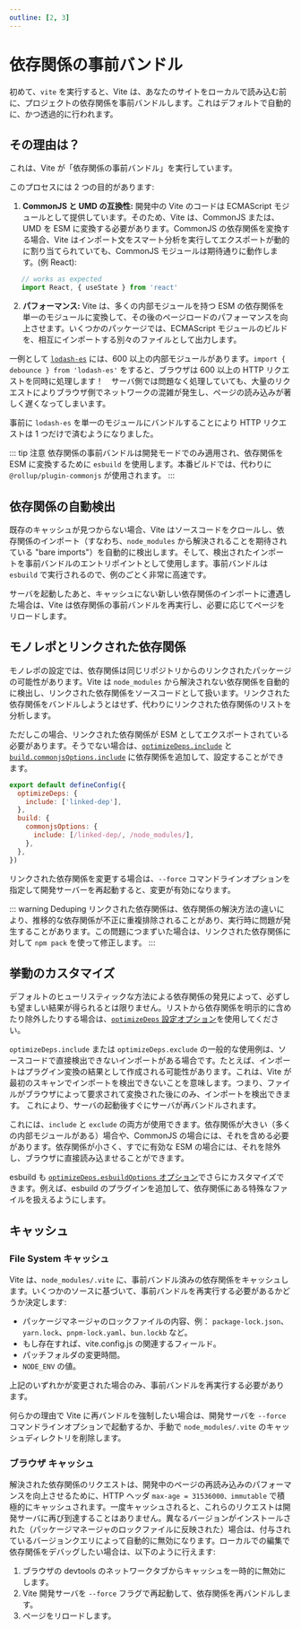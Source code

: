 ```yaml
---
outline: [2, 3]
---
```


# 依存関係の事前バンドル

初めて、`vite` を実行すると、Vite は、あなたのサイトをローカルで読み込む前に、プロジェクトの依存関係を事前バンドルします。これはデフォルトで自動的に、かつ透過的に行われます。

## その理由は？

これは、Vite が「依存関係の事前バンドル」を実行しています。

このプロセスには 2 つの目的があります:

1. **CommonJS と UMD の互換性:** 開発中の Vite のコードは ECMAScript モジュールとして提供しています。そのため、Vite は、CommonJS または、UMD を ESM に変換する必要があります。CommonJS の依存関係を変換する場合、Vite はインポート文をスマート分析を実行してエクスポートが動的に割り当てられていても、CommonJS モジュールは期待通りに動作します。(例 React):

```js
   // works as expected
   import React, { useState } from 'react'
```

2. **パフォーマンス:** Vite は、多くの内部モジュールを持つ ESM の依存関係を単一のモジュールに変換して、その後のページロードのパフォーマンスを向上させます。いくつかのパッケージでは、ECMAScript モジュールのビルドを、相互にインポートする別々のファイルとして出力します。

一例として [`lodash-es`](https://unpkg.com/browse/lodash-es/) には、600 以上の内部モジュールがあります。`import { debounce } from 'lodash-es'` をすると、ブラウザは 600 以上の HTTP リクエストを同時に処理します！　サーバ側では問題なく処理していても、大量のリクエストによりブラウザ側でネットワークの混雑が発生し、ページの読み込みが著しく遅くなってしまいます。

事前に `lodash-es` を単一のモジュールにバンドルすることにより HTTP リクエストは 1 つだけで済むようになりました。

::: tip 注意
依存関係の事前バンドルは開発モードでのみ適用され、依存関係を ESM に変換するために `esbuild` を使用します。本番ビルドでは、代わりに `@rollup/plugin-commonjs` が使用されます。
:::

## 依存関係の自動検出

既存のキャッシュが見つからない場合、Vite はソースコードをクロールし、依存関係のインポート（すなわち、`node_modules` から解決されることを期待されている "bare imports"）を自動的に検出します。そして、検出されたインポートを事前バンドルのエントリポイントとして使用します。事前バンドルは `esbuild` で実行されるので、例のごとく非常に高速です。

サーバを起動したあと、キャッシュにない新しい依存関係のインポートに遭遇した場合は、Vite は依存関係の事前バンドルを再実行し、必要に応じてページをリロードします。

## モノレポとリンクされた依存関係

モノレポの設定では、依存関係は同じリポジトリからのリンクされたパッケージの可能性があります。Vite は `node_modules` から解決されない依存関係を自動的に検出し、リンクされた依存関係をソースコードとして扱います。リンクされた依存関係をバンドルしようとはせず、代わりにリンクされた依存関係のリストを分析します。

ただしこの場合、リンクされた依存関係が ESM としてエクスポートされている必要があります。そうでない場合は、[`optimizeDeps.include`](/config/dep-optimization-options.md#optimizedeps-include) と [`build.commonjsOptions.include`](/config/build-options.md#build-commonjsoptions) に依存関係を追加して、設定することができます。

```js
export default defineConfig({
  optimizeDeps: {
    include: ['linked-dep'],
  },
  build: {
    commonjsOptions: {
      include: [/linked-dep/, /node_modules/],
    },
  },
})
```

リンクされた依存関係を変更する場合は、`--force` コマンドラインオプションを指定して開発サーバーを再起動すると、変更が有効になります。

::: warning Deduping
リンクされた依存関係は、依存関係の解決方法の違いにより、推移的な依存関係が不正に重複排除されることがあり、実行時に問題が発生することがあります。この問題につまずいた場合は、リンクされた依存関係に対して `npm pack` を使って修正します。
:::

## 挙動のカスタマイズ

デフォルトのヒューリスティックな方法による依存関係の発見によって、必ずしも望ましい結果が得られるとは限りません。リストから依存関係を明示的に含めたり除外したりする場合は、[`optimizeDeps` 設定オプション](/config/dep-optimization-options.md)を使用してください。

`optimizeDeps.include` または `optimizeDeps.exclude` の一般的な使用例は、ソースコードで直接検出できないインポートがある場合です。たとえば、インポートはプラグイン変換の結果として作成される可能性があります。これは、Vite が最初のスキャンでインポートを検出できないことを意味します。つまり、ファイルがブラウザによって要求されて変換された後にのみ、インポートを検出できます。 これにより、サーバの起動後すぐにサーバが再バンドルされます。

これには、`include` と `exclude` の両方が使用できます。依存関係が大きい（多くの内部モジュールがある）場合や、CommonJS の場合には、それを含める必要があります。依存関係が小さく、すでに有効な ESM の場合には、それを除外し、ブラウザに直接読み込ませることができます。

esbuild も [`optimizeDeps.esbuildOptions` オプション](/config/dep-optimization-options.md#optimizedeps-esbuildoptions)でさらにカスタマイズできます。例えば、esbuild のプラグインを追加して、依存関係にある特殊なファイルを扱えるようにします。

## キャッシュ

### File System キャッシュ

Vite は、`node_modules/.vite` に、事前バンドル済みの依存関係をキャッシュします。いくつかのソースに基づいて、事前バンドルを再実行する必要があるかどうか決定します:

- パッケージマネージャのロックファイルの内容、例： `package-lock.json`、`yarn.lock`、`pnpm-lock.yaml`、`bun.lockb` など。
- もし存在すれば、vite.config.js の関連するフィールド。
- パッチフォルダの変更時間。
- `NODE_ENV` の値。

上記のいずれかが変更された場合のみ、事前バンドルを再実行する必要があります。

何らかの理由で Vite に再バンドルを強制したい場合は、開発サーバを `--force` コマンドラインオプションで起動するか、手動で `node_modules/.vite` のキャッシュディレクトリを削除します。

### ブラウザ キャッシュ

解決された依存関係のリクエストは、開発中のページの再読み込みのパフォーマンスを向上させるために、HTTP ヘッダ `max-age = 31536000、immutable` で積極的にキャッシュされます。一度キャッシュされると、これらのリクエストは開発サーバに再び到達することはありません。異なるバージョンがインストールされた（パッケージマネージャのロックファイルに反映された）場合は、付与されているバージョンクエリによって自動的に無効になります。ローカルでの編集で依存関係をデバッグしたい場合は、以下のように行えます:

1. ブラウザの devtools のネットワークタブからキャッシュを一時的に無効にします。
2. Vite 開発サーバを `--force` フラグで再起動して、依存関係を再バンドルします。
3. ページをリロードします。
